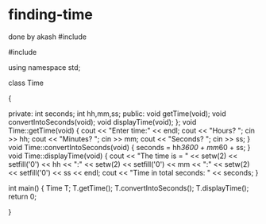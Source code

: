 # finding-time
done by akash 
#include <iostream>

#include <iomanip>

using namespace std;

class Time

{

   private:
        int seconds;
        int hh,mm,ss;
    public:
        void getTime(void);
        void convertIntoSeconds(void);
        void displayTime(void);
};
void Time::getTime(void)
{
    cout << "Enter time:" << endl;
    cout << "Hours?   ";          cin >> hh;
    cout << "Minutes? ";          cin >> mm;
    cout << "Seconds? ";          cin >> ss;
}
void Time::convertIntoSeconds(void)
{
    seconds = hh*3600 + mm*60 + ss;
}
void Time::displayTime(void)
{
    cout << "The time is = " << setw(2) << setfill('0') << hh << ":"
                             << setw(2) << setfill('0') << mm << ":"
                             << setw(2) << setfill('0') << ss << endl;
    cout << "Time in total seconds: " << seconds;
}

int main()
{
    Time T; 
    T.getTime();
    T.convertIntoSeconds();
    T.displayTime();
    return 0;

}
